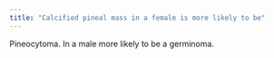 ```yaml
---
title: "Calcified pineal mass in a female is more likely to be"
---
```

Pineocytoma. In a male more likely to be a germinoma.

